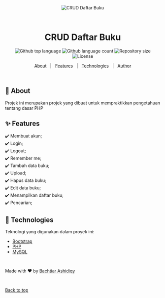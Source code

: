 <div align="center" id="top"> 
  <img src="./.github/app.gif" alt="CRUD Daftar Buku" />

  &#xa0;

  <!-- <a href="https://cruddaftarbuku.netlify.app">Demo</a> -->
</div>

<h1 align="center">CRUD Daftar Buku</h1>

<p align="center">
  <img alt="Github top language" src="https://img.shields.io/github/languages/top/bachtiarashidiqy/crud-daftar-buku?color=56BEB8">

  <img alt="Github language count" src="https://img.shields.io/github/languages/count/bachtiarashidiqy/crud-daftar-buku?color=56BEB8">

  <img alt="Repository size" src="https://img.shields.io/github/repo-size/bachtiarashidiqy/crud-daftar-buku?color=56BEB8">

  <img alt="License" src="https://img.shields.io/github/license/bachtiarashidiqy/crud-daftar-buku?color=56BEB8">

  <!-- <img alt="Github issues" src="https://img.shields.io/github/issues/{{YOUR_GITHUB_USERNAME}}/crud-daftar-buku?color=56BEB8" /> -->

  <!-- <img alt="Github forks" src="https://img.shields.io/github/forks/{{YOUR_GITHUB_USERNAME}}/crud-daftar-buku?color=56BEB8" /> -->

  <!-- <img alt="Github stars" src="https://img.shields.io/github/stars/{{YOUR_GITHUB_USERNAME}}/crud-daftar-buku?color=56BEB8" /> -->
</p>

<!-- Status -->

<!-- <h4 align="center"> 
	🚧  CRUD Daftar Buku 🚀 Under construction...  🚧
</h4> 

<hr> -->

<p align="center">
  <a href="#dart-about">About</a> &#xa0; | &#xa0; 
  <a href="#sparkles-features">Features</a> &#xa0; | &#xa0;
  <a href="#rocket-technologies">Technologies</a> &#xa0; | &#xa0;
  <a href="https://github.com/{{YOUR_GITHUB_USERNAME}}" target="_blank">Author</a>
</p>

<br>

## :dart: About ##

Projek ini merupakan projek yang dibuat untuk mempraktikkan pengetahuan tentang dasar PHP

## :sparkles: Features ##

:heavy_check_mark: Membuat akun;\
:heavy_check_mark: Login;\
:heavy_check_mark: Logout;\
:heavy_check_mark: Remember me;\
:heavy_check_mark: Tambah data buku;\
:heavy_check_mark: Upload;\
:heavy_check_mark: Hapus data buku;\
:heavy_check_mark: Edit data buku;\
:heavy_check_mark: Menampilkan daftar buku;\
:heavy_check_mark: Pencarian;

## :rocket: Technologies ##

Teknologi yang digunakan dalam proyek ini:

- [Bootstrap](https://getbootstrap.com/)
- [PHP](https://www.php.net/)
- [MySQL](https://www.mysql.com/)

&#xa0;

Made with :heart: by <a href="https://github.com/bachtiarashidiqy" target="_blank">Bachtiar Ashidiqy</a>

&#xa0;

<a href="#top">Back to top</a>
